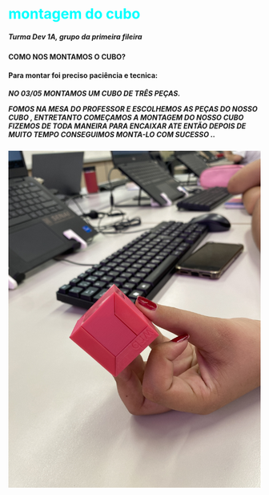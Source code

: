 <!DOCTYPE html>
<html lang="pt-br">
<head>
<meta charset="UTF-8">
<title>laura</title>
 
</head>
<body>
<h1 style="color: aqua;">montagem do cubo</h1>
<p>
<h5> Turma Dev 1A, grupo da primeira fileira</h2>
 
    
<p>
<h4>COMO NOS MONTAMOS O CUBO?</h4>
</p>
</P>
<h4>Para montar foi preciso paciência e tecnica:</H4>
</p>
<h5>NO 03/05 MONTAMOS UM CUBO DE TRÊS PEÇAS.
</p>FOMOS NA MESA DO PROFESSOR E ESCOLHEMOS AS PEÇAS DO NOSSO CUBO , ENTRETANTO COMEÇAMOS A MONTAGEM DO NOSSO CUBO FIZEMOS DE TODA MANEIRA PARA ENCAIXAR ATE ENTÃO DEPOIS DE MUITO TEMPO CONSEGUIMOS MONTA-LO COM SUCESSO ..</h5>
   
![alt text](imagens/foto1.jpg)
 
 
 
 
 
<body>
</html>